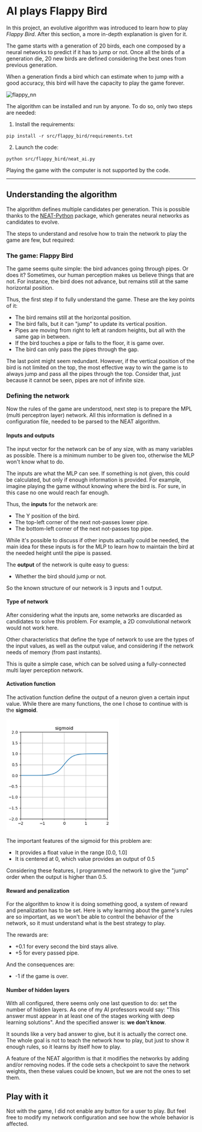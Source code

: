 # AI plays Flappy Bird

In this project, an evolutive algorithm was introduced to learn how to play _Flappy Bird_.
After this section, a more in-depth explanation is given for it.

The game starts with a generation of 20 birds, each one composed by a neural networks to predict if it has to jump or not.
Once all the birds of a generation die, 20 new birds are defined considering the best ones from previous generation.

When a generation finds a bird which can estimate when to jump with a good accuracy, this bird will have the capacity to play the game forever.

![flappy_nn](imgs/Flappy_bird.gif)

The algorithm can be installed and run by anyone. To do so, only two steps are needed:

1. Install the requirements:

```shell
pip install -r src/flappy_bird/requirements.txt
```

2. Launch the code:

```commandline
python src/flappy_bird/neat_ai.py
```

Playing the game with the computer is not supported by the code.

-----
## Understanding the algorithm

The algorithm defines multiple candidates per generation. 
This is possible thanks to the [NEAT-Python](https://neat-python.readthedocs.io/en/latest/index.html) package, which generates neural networks as candidates to evolve.

The steps to understand and resolve how to train the network to play the game are few, but required:

### The game: Flappy Bird

The game seems quite simple: the bird advances going through pipes. Or does it?
Sometimes, our human perception makes us believe things that are not. For instance, the bird does not advance, but remains still at the same horizontal position.

Thus, the first step if to fully understand the game. These are the key points of it:

- The bird remains still at the horizontal position.
- The bird falls, but it can "jump" to update its vertical position.
- Pipes are moving from right to left at random heights, but all with the same gap in between.
- If the bird touches a pipe or falls to the floor, it is game over.
- The bird can only pass the pipes through the gap.

The last point might seem redundant.
However, if the vertical position of the bird is not limited on the top, the most effective way to win the game is to always jump and pass all the pipes through the top.
Consider that, just because it cannot be seen, pipes are not of infinite size.

### Defining the network

Now the rules of the game are understood, next step is to prepare the MPL (multi perceptron layer) network.
All this information is defined in a configuration file, needed to be parsed to the NEAT algorithm.

#### Inputs and outputs

The input vector for the network can be of any size, with as many variables as possible.
There is a minimum number to be given too, otherwise the MLP won't know what to do.

The inputs are what the MLP can see. If something is not given, this could be calculated, but only if enough information is provided.
For example, imagine playing the game without knowing where the bird is. For sure, in this case no one would reach far enough.

Thus, the **inputs** for the network are:
- The Y position of the bird.
- The top-left corner of the next not-passes lower pipe.
- The bottom-left corner of the next not-passes top pipe.

While it's possible to discuss if other inputs actually could be needed, the main idea for these inputs is for the MLP to learn how to maintain the bird at the needed height until the pipe is passed.

The **output** of the network is quite easy to guess:
- Whether the bird should jump or not.

So the known structure of our network is 3 inputs and 1 output.

#### Type of network

After considering what the inputs are, some networks are discarded as candidates to solve this problem. For example, a 2D convolutional network would not work here.

Other characteristics that define the type of network to use are the types of the input values, as well as the output value, and considering if the network needs of memory (from past instants).

This is quite a simple case, which can be solved using a fully-connected multi layer perception network.

#### Activation function

The activation function define the output of a neuron given a certain input value.
While there are many functions, the one I chose to continue with is the **sigmoid**.

<img alt="sigmoid" src="imgs/sigmoid.png" width="300"/>

The important features of the sigmoid for this problem are:
- It provides a float value in the range [0.0, 1.0]
- It is centered at 0, which value provides an output of 0.5

Considering these features, I programmed the network to give the "jump" order when the output is higher than 0.5.

#### Reward and penalization

For the algorithm to know it is doing something good, a system of reward and penalization has to be set.
Here is why learning about the game's rules are so important, as we won't be able to control the behavior of the network, so it must understand what is the best strategy to play.

The rewards are:
- +0.1 for every second the bird stays alive.
- +5 for every passed pipe.

And the consequences are:
- -1 if the game is over.

#### Number of hidden layers

With all configured, there seems only one last question to do: set the number of hidden layers.
As one of my AI professors would say: "This answer must appear in at least one of the stages working with deep learning solutions".
And the specified answer is: **we don't know**.

It sounds like a very bad answer to give, but it is actually the correct one.
The whole goal is not to teach the network how to play, but just to show it enough rules, so it learns by itself how to play.

A feature of the NEAT algorithm is that it modifies the networks by adding and/or removing nodes. 
If the code sets a checkpoint to save the network weights, then these values could be known, but we are not the ones to set them.

## Play with it

Not with the game, I did not enable any button for a user to play. 
But feel free to modify my network configuration and see how the whole behavior is affected. 
